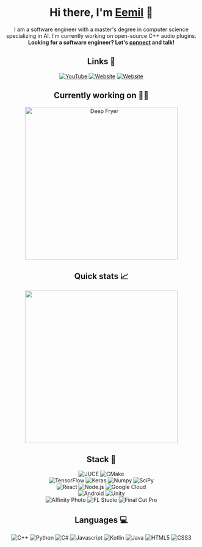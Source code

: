 <h1 align="center">Hi there, I'm <a href="https://eemilahonen.github.io/">Eemil</a> 👋</h1>


<p align="center">
  I am a software engineer with a master's degree in computer science specializing in AI. I'm currently working on open-source C++ audio plugins.
  <br>
  <b>Looking for a software engineer? Let's <a href="mailto:keisarimail@gmail.com">connect</a> and talk!</b>
</p>


<h2 align="center">Links 🔗</h2>

<p align="center">
  <a href="https://www.youtube.com/@KeisariEurobeat">
    <img src="https://img.shields.io/badge/YouTube-%23FF0000.svg?style=for-the-badge&logo=YouTube&logoColor=white" alt="YouTube" /></a>
  <a href="https://ko-fi.com/keisari/">
    <img src="https://img.shields.io/badge/Support%20me-F16061?style=for-the-badge&logo=ko-fi&logoColor=white" alt="Website" /></a>
  <a href="https://eemilahonen.github.io/">
    <img src="https://img.shields.io/badge/Website-121013?style=for-the-badge&logo=kotlin&logoColor=white" alt="Website" /></a>
</p>


<h2 align="center">Currently working on 🧑‍💻</h2>

<p align="center">
  <a href="https://github.com/eemilahonen/deep-fryer">
    <img width="400" align="center" src="https://github-readme-stats.vercel.app/api/pin/?username=eemilahonen&repo=deep-fryer&theme=dark&border_color=44a0f9&title_color=ffffff&text_color=ffffff&icon_color=44a0f9&disable_animations=false" alt="Deep Fryer" />
  </a>
</p>


<h2 align="center">Quick stats 📈</h2>

<p align="center">
  <img src="https://github-readme-streak-stats.herokuapp.com?user=eemilahonen&theme=dark&hide_border=false&border=44a0f9&ring=44a0f9&fire=44a0f9&currStreakLabel=44a0f9&disable_animations=false" width="400" />
</p>


<h2 align="center">Stack 🔧</h2>

<p align="center">
  <!-- DSP section -->
  <img src="https://img.shields.io/badge/JUCE-8DC63F.svg?style=for-the-badge&logo=juce&logoColor=white" alt="JUCE" />
  <img src="https://img.shields.io/badge/CMake-%23008FBA.svg?style=for-the-badge&logo=cmake&logoColor=white" alt="CMake" />
  <!-- AI section -->
  <br>
  <img src="https://img.shields.io/badge/TensorFlow-%23FF6F00.svg?style=for-the-badge&logo=TensorFlow&logoColor=white" alt="TensorFlow" />
  <img src="https://img.shields.io/badge/Keras-%23D00000.svg?style=for-the-badge&logo=Keras&logoColor=white" alt="Keras" />
  <img src="https://img.shields.io/badge/numpy-%23013243.svg?style=for-the-badge&logo=numpy&logoColor=white" alt="Numpy" />
  <img src="https://img.shields.io/badge/SciPy-%230C55A5.svg?style=for-the-badge&logo=scipy&logoColor=%white" alt="SciPy" />
  <!-- Web section -->
  <br>
  <img src="https://img.shields.io/badge/react-%2320232a.svg?style=for-the-badge&logo=react&logoColor=%2361DAFB" alt="React" />
  <img src="https://img.shields.io/badge/node.js-6DA55F?style=for-the-badge&logo=node.js&logoColor=white" alt="Node.js" />
  <img src="https://img.shields.io/badge/GoogleCloud-%234285F4.svg?style=for-the-badge&logo=google-cloud&logoColor=white" alt="Google Cloud" />
  <!-- Android and game development section -->
  <br>
  <img src="https://img.shields.io/badge/Android%20Studio-3DDC84.svg?style=for-the-badge&logo=android-studio&logoColor=white" alt="Android" />
  <img src="https://img.shields.io/badge/unity-%23000000.svg?style=for-the-badge&logo=unity&logoColor=white" alt="Unity" />
  <!-- Media section -->
  <br>
  <img src="https://img.shields.io/badge/Affinity%20Photo-%237E4DD2.svg?style=for-the-badge&logo=affinity-photo&logoColor=white" alt="Affinity Photo" />
  <img src="https://img.shields.io/badge/FL%20Studio-FF6A2D.svg?style=for-the-badge&logo=apple-music&logoColor=white" alt="FL Studio" />
  <img src="https://img.shields.io/badge/Final%20Cut%20Pro-%23000000.svg?style=for-the-badge&logo=airplay-video&logoColor=white" alt="Final Cut Pro" />
</p>


<h2 align="center">Languages 💻</h2>

<p align="center">
  <img src="https://img.shields.io/badge/c++-%2300599C.svg?style=for-the-badge&logo=c%2B%2B&logoColor=white" alt="C++" />
  <img src="https://img.shields.io/badge/python-3670A0?style=for-the-badge&logo=python&logoColor=ffdd54" alt="Python" />
  <img src="https://img.shields.io/badge/c%23-%23239120.svg?style=for-the-badge&logo=csharp&logoColor=white" alt="C#" />
  <img src="https://img.shields.io/badge/javascript-%23323330.svg?style=for-the-badge&logo=javascript&logoColor=%23F7DF1E" alt="Javascript" />
  <img src="https://img.shields.io/badge/kotlin-%237F52FF.svg?style=for-the-badge&logo=kotlin&logoColor=white" alt="Kotlin" />
  <img src="https://img.shields.io/badge/java-%23ED8B00.svg?style=for-the-badge&logo=openjdk&logoColor=white" alt="Java" />
  <img src="https://img.shields.io/badge/html5-%23E34F26.svg?style=for-the-badge&logo=html5&logoColor=white" alt="HTML5" />
  <img src="https://img.shields.io/badge/css3-%231572B6.svg?style=for-the-badge&logo=css3&logoColor=white" alt="CSS3" />
</p>
